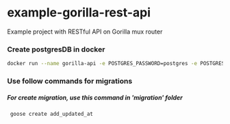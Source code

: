 # example-gorilla-rest-api
Example project with RESTful API on Gorilla mux router

### Create postgresDB in docker
```bash
docker run --name gorilla-api -e POSTGRES_PASSWORD=postgres -e POSTGRES_USER=postgres -e POSTGRES_DB=gapi -p 5432:5432 -d postgres
```

### Use follow commands for migrations
##### For create migration, use this command in 'migration' folder
```bash
 goose create add_updated_at
```
